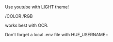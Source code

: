 Use youtube with LIGHT theme!

/COLOR
/RGB

works best with OCR.

Don't forget a local .env file with 
HUE_USERNAME=<hue secret username>
